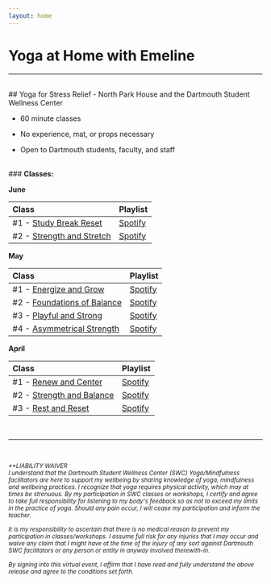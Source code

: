 ```yaml
---
layout: home
---
```

# Yoga at Home with Emeline

---
<br/>
## Yoga for Stress Relief - North Park House and the Dartmouth Student Wellness Center
<br/>
<!-- ### <strong>Live:</strong> -->

<!-- Tuesdays from 4:30-5:30pm EDT -->
- 60 minute classes

- No experience, mat, or props necessary

- Open to Dartmouth students, faculty, and staff

<!-- - Join class via [Zoom](https://dartmouth.zoom.us/j/757625459/)** -->

<br/>
### <strong>Classes:</strong>

<strong>June</strong>

| Class         |Playlist |
|:------------- |:-------------|
| #1 - [Study Break Reset](https://dartmouth.zoom.us/rec/share/z-0yIrO3rm5LUpXv9Eb5BLx9Qdjaeaa8hCMa-aEMxE6tiAeuiqapYPlCsnvoDJKi) |  [Spotify](https://open.spotify.com/playlist/4z4BsycUOc8GjgjKmytCKe?si=AcylkFxZRQmdKYoxEzFriQ)   |
| #2 - [Strength and Stretch](https://dartmouth.zoom.us/rec/share/tJFWDeHA33FIWoHIt0_8BYsfHrngaaa80yQY_PEOyh54kc0u1VW2fLi41fZKvxr_) |  [Spotify](https://open.spotify.com/playlist/2raXlGz9MhNKIDjV9yzTHc?si=W78LosLfS-GVF_ucbAkieA)    |

<strong>May</strong>

| Class         |Playlist |
|:------------- |:-------------|
| #1 - [Energize and Grow](https://dartmouth.zoom.us/rec/share/6e0qdJbvyzhOYIXL0wacXKc4WbTKX6a8gXAZrPYJmh0-GPkWMmgqFChBuKPIK0kw)      | [Spotify](https://open.spotify.com/playlist/3y52hWEOUgObBKbGFV6m40?si=TqeBb2qQRvmtipo2fdyZ5A) | 
| #2 - [Foundations of Balance](https://dartmouth.zoom.us/rec/share/u5JMPqCz539Lb9L_sHvzfacFRK_peaa81ylL8vZfmRvJV_-5l7rvTPthJ56TpDRa)      | [Spotify](https://open.spotify.com/playlist/5n77zubagrCVy6WPqyAatf?si=zi8eCd9VQ7a6ICWeuyt5-A)      | 
| #3 - [Playful and Strong](https://dartmouth.zoom.us/rec/share/ytdrCun-yFlOWYn1xmDhAJYuFI7rT6a8gyYf_KdZn9Nl0nGKzR4sMn7-SsavoyA)  | [Spotify](https://open.spotify.com/playlist/2cOqkSL9Z6miFCQ2lLC9EY?si=aResM8pjSv6qZSisTGjp_w)      |
| #4 - [Asymmetrical Strength](https://dartmouth.zoom.us/rec/share/7-JEApCo6EJIYNLzskjeUKcbMp70eaa81yMeqKULnhuwVrTpBtsZ0Feo7WXQA3E)   | [Spotify](https://open.spotify.com/playlist/2HYGqdLMgh96s90THPCHPb?si=nBu61SVoQV-PX0pFoCa48A)    |

<strong>April</strong>

| Class         |Playlist |
|:------------- |:-------------|
| #1 - [Renew and Center](https://dartmouth.zoom.us/rec/share/_OB4DvLpxyRJYpHJ60GPfJccTqXjeaa8hCRP-fAMykp1omfyuNvhAbBZKI8kKpoh)      | [Spotify](https://open.spotify.com/playlist/5MwNc7J0yVB2AMRMhpk637?si=O-gGO9TxS4q3on-M97uqfw) | 
| #2 - [Strength and Balance](https://dartmouth.zoom.us/rec/share/-ZUpDenyxkxOHdbz6nj8eKEvQYH3eaa81CFI-6demU_L2jLOMvbVrvH3XA8iUqYi)      | [Spotify](https://open.spotify.com/playlist/2HCdSoVTvBr1f1JgNXv6vh?si=c2NJtMM7TJOZ4RH08UnOIQ)      | 
| #3 - [Rest and Reset](https://dartmouth.zoom.us/rec/share/7vxECb7J031Of6vzxmzgW6E5G4HJaaa81ylKrvNZmhv5maM_GWmRUWNUNAVdEEw9) |   [Spotify](https://open.spotify.com/playlist/4z4BsycUOc8GjgjKmytCKe?si=EOMr3jk1RUGYSMNzJ0CyWw)      |


<br/>

---

<br/>
  
<sub><em>**LIABILITY WAIVER  
I understand that the Dartmouth Student Wellness Center (SWC) Yoga/Mindfulness facilitators are here to support my wellbeing by sharing knowledge of yoga, mindfulness and wellbeing practices. I recognize that yoga requires physical activity, which may at times be strenuous. By my participation in SWC classes or workshops, I certify and agree to take full responsibility for listening to my body's feedback so as not to exceed my limits in the practice of yoga. Should any pain occur, I will cease my participation and inform the teacher.  </em></sub>
  
<sub><em>It is my responsibility to ascertain that there is no medical reason to prevent my participation in classes/workshops. I assume full risk for any injuries that I may occur and waive any claim that I might have at the time of the injury of any sort against Dartmouth SWC facilitators or any person or entity in anyway involved therewith-in.  </em></sub>
  
<sub><em>By signing into this virtual event, I affirm that I have read and fully understand the above release and agree to the conditions set forth.</em></sub>


